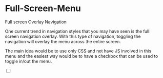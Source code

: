 # Full-Screen-Menu

Full screen Overlay Navigation

One current trend in navigation styles that you may have seen is the full screen navigation overlay. With this type of navigation, toggling the navigation will overlay the menu across the entire screen.

The main idea would be to use only CSS and not have JS involved in this menu and the easiest way would be to have a checkbox that can be used to toggle in/out the menu.

 <input type="checkbox" id="op" autocomplete="off">
